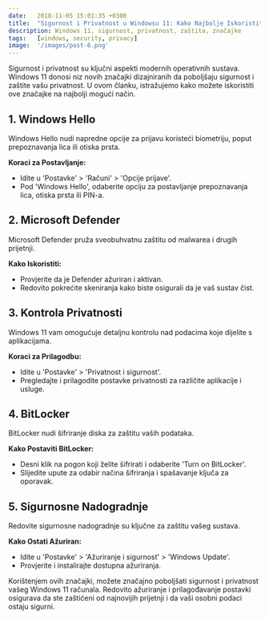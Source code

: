 ```yaml
---
date:   2018-11-05 15:01:35 +0300
title:  "Sigurnost i Privatnost u Windowsu 11: Kako Najbolje Iskoristiti Nove Značajke"
description: Windows 11, sigurnost, privatnost, zaštita, značajke
tags:   [windows, security, privacy]
image:  '/images/post-6.png'
---
```

Sigurnost i privatnost su ključni aspekti modernih operativnih sustava. Windows 11 donosi niz novih značajki dizajniranih da poboljšaju sigurnost i zaštite vašu privatnost. U ovom članku, istražujemo kako možete iskoristiti ove značajke na najbolji mogući način.

## 1. Windows Hello
Windows Hello nudi napredne opcije za prijavu koristeći biometriju, poput prepoznavanja lica ili otiska prsta.

**Koraci za Postavljanje:**
- Idite u 'Postavke' > 'Računi' > 'Opcije prijave'.
- Pod 'Windows Hello', odaberite opciju za postavljanje prepoznavanja lica, otiska prsta ili PIN-a.

## 2. Microsoft Defender
Microsoft Defender pruža sveobuhvatnu zaštitu od malwarea i drugih prijetnji.

**Kako Iskoristiti:**
- Provjerite da je Defender ažuriran i aktivan.
- Redovito pokrećite skeniranja kako biste osigurali da je vaš sustav čist.

## 3. Kontrola Privatnosti
Windows 11 vam omogućuje detaljnu kontrolu nad podacima koje dijelite s aplikacijama.

**Koraci za Prilagodbu:**
- Idite u 'Postavke' > 'Privatnost i sigurnost'.
- Pregledajte i prilagodite postavke privatnosti za različite aplikacije i usluge.

## 4. BitLocker
BitLocker nudi šifriranje diska za zaštitu vaših podataka.

**Kako Postaviti BitLocker:**
- Desni klik na pogon koji želite šifrirati i odaberite 'Turn on BitLocker'.
- Slijedite upute za odabir načina šifriranja i spašavanje ključa za oporavak.

## 5. Sigurnosne Nadogradnje
Redovite sigurnosne nadogradnje su ključne za zaštitu vašeg sustava.

**Kako Ostati Ažuriran:**
- Idite u 'Postavke' > 'Ažuriranje i sigurnost' > 'Windows Update'.
- Provjerite i instalirajte dostupna ažuriranja.

Korištenjem ovih značajki, možete značajno poboljšati sigurnost i privatnost vašeg Windows 11 računala. Redovito ažuriranje i prilagođavanje postavki osigurava da ste zaštićeni od najnovijih prijetnji i da vaši osobni podaci ostaju sigurni.
